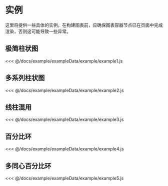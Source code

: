 # 实例

这里将提供一些具体的实例，在构建图表前，应确保图表容器节点已在页面中完成渲染，否则这可能导致一些异常。

## 极简柱状图

<demo :option="example1" />

<fold-box>
<<< @/docs/example/exampleData/example/example1.js
</fold-box>

## 多系列柱状图

<demo :option="example2" />

<fold-box>
<<< @/docs/example/exampleData/example/example2.js
</fold-box>

## 线柱混用

<demo :option="example3" />

<fold-box>
<<< @/docs/example/exampleData/example/example3.js
</fold-box>

## 百分比环

<demo :option="example4" />

<fold-box>
<<< @/docs/example/exampleData/example/example4.js
</fold-box>

## 多同心百分比环

<demo :option="example5" />

<fold-box>
<<< @/docs/example/exampleData/example/example5.js
</fold-box>

<script>
import example1 from './exampleData/example/example1.js'
import example2 from './exampleData/example/example2.js'
import example3 from './exampleData/example/example3.js'
import example4 from './exampleData/example/example4.js'
import example5 from './exampleData/example/example5.js'

export default{
  data () {
    return {
      example1,
      example2,
      example3,
      example4,
      example5
    }
  }
}
</script>